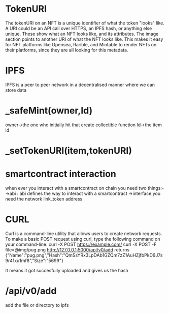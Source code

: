 # TokenURI

The tokenURI on an NFT is a unique identifier of what the token "looks" like. A URI could be an API call over HTTPS, an IPFS hash, or anything else unique.
These show what an NFT looks like, and its attributes. The image section points to another URI of what the NFT looks like. This makes it easy for NFT platforms like Opensea, Rarible, and Mintable to render NFTs on their platforms, since they are all looking for this metadata.

# IPFS

IPFS is a peer to peer network in a decentralised manner where we can store data

# \_safeMint(owner,Id)

owner->the one who initially hit that create collectible function
Id->the item id

# \_setTokenURI(item,tokenURI)

# smartcontract interaction
when ever you interact with a smartcontract on chain you need two things:-
->abi : abi defines the way to interact with a smartcontract
->interface:you need the network link_token address

# CURL
Curl is a command-line utility that allows users to create network requests. 
To make a basic POST request using curl, type the following command on your command-line:
curl -X POST https://example.com/
curl -X  POST -F file=@img/pug.png http://127.0.0.1:5000/api/v0/add returns {"Name":"pug.png","Hash":"QmSsYRx3LpDAb1GZQm7zZ1AuHZjfbPkD6J7s9r41xu1mf8","Size":"5699"}

It means it got succesfully uploaded and gives us the hash

# /api/v0/add 
add the file or directory to ipfs